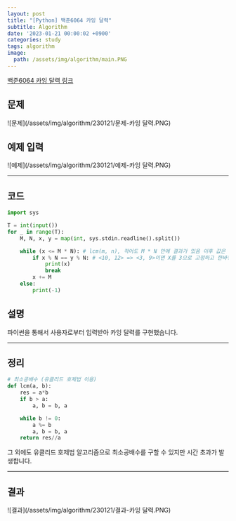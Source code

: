 ```yaml
---
layout: post
title: "[Python] 백준6064 카잉 달력"
subtitle: Algorithm
date: '2023-01-21 00:00:02 +0900'
categories: study
tags: algorithm
image:
  path: /assets/img/algorithm/main.PNG
---
```


[백준6064 카잉 달력 링크](https://www.acmicpc.net/problem/6064)

<!--more-->

## 문제
![문제](/assets/img/algorithm/230121/문제-카잉 달력.PNG)

## 예제 입력
![예제](/assets/img/algorithm/230121/예제-카잉 달력.PNG)

---

## 코드
```Python
import sys

T = int(input())
for _ in range(T):
    M, N, x, y = map(int, sys.stdin.readline().split())

    while (x <= M * N): # lcm(m, n), 적어도 M * N 안에 결과가 있음 이후 값은 반복됨.
        if x % N == y % N: # <10, 12> => <3, 9>이면 X를 3으로 고정하고 한바퀴 마다 y값(%N은 12=0) 확인.
            print(x)
            break
        x += M
    else:
        print(-1)
```
## 설명
파이썬을 통해서 사용자로부터 입력받아 카잉 달력를 구현했습니다. <br>

---

## 정리
```Python
# 최소공배수 (유클리드 호제법 이용)
def lcm(a, b):
    res = a*b
    if b > a:
        a, b = b, a

    while b != 0:
        a %= b
        a, b = b, a
    return res//a
```
그 외에도 유클리드 호제법 알고리즘으로 최소공배수를 구할 수 있지만 시간 초과가 발생합니다. <br>

---

## 결과
![결과](/assets/img/algorithm/230121/결과-카잉 달력.PNG)
